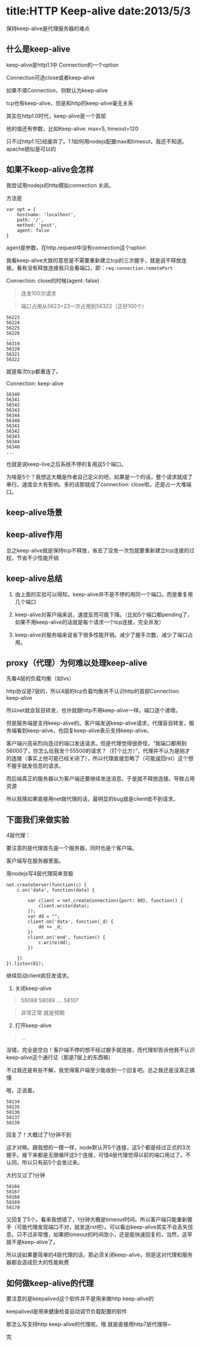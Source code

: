 title:HTTP Keep-alive
date:2013/5/3
=============

保持keep-alive是代理服务器的难点

什么是keep-alive
-----------
keep-alive是http1.1中 Connection的一个option

Connection可选close或者keep-alive

如果不填Connection，则默认为keep-alive

tcp也有keep-alive，但是和http的keep-alive毫无关系

其实在http1.0时代，keep-alive是一个首部

他的值还有参数，比如Keep-alive: max=5, timeout=120

只不过http1.1已经废弃了。1.1如何用nodejs配置max和timeout，我还不知道。apache貌似是可以的

如果不keep-alive会怎样
-----
我尝试用nodejs的http模拟connection 关闭。

方法是

	var opt = {
		hostname: 'localhost',
		path: '/',
		method: 'post',
		agent: false	
	}

agent是参数，在http.request中没有connection这个option

我看keep-alive大致的意思是不需要重新建立tcp的三次握手，就是说不释放连接。看有没有释放连接我只会看端口，即：`req.connection.remotePort`

Connection: close的时候(agent: false)

 > 连发100次请求

 > 端口占用从5623=23一次占用到56322（正好100个）
	
	56223
	56224
	56225
	56226
	...
	56319
	56320
	56321
	56322


就是每次tcp都重连了。

Connection: keep-alive

	56340
	56341
	56342
	56343
	56344
	56340
	56341
	56342
	56343
	56344
	56340
	...

也就是说keep-live之后系统不停的复用这5个端口。

为啥是5个？我想这大概是作者自己定义的吧，如果是一个的话，整个请求就成了串行。速度会大有影响。多的话那就成了connection: close啦。还是占一大堆端口。

keep-alive场景
----

keep-alive作用
--------
总之keep-alive就是保持tcp不释放，省去了没发一次包就要重新建立tcp连接的过程，节省不少性能开销

keep-alive总结
-----
1. 由上面的实验可以得知，keep-alive并不是不停的用同一个端口。而是重复用几个端口

2. keep-alive对客户端来说，速度反而可能下降。（比如5个端口都pending了，如果不用keep-alive的话就是每个请求一个tcp连接，完全并发）

3. keep-alive对服务端来说省下很多性能开销。减少了握手次数，减少了端口占用。

proxy（代理）为何难以处理keep-alive
-------------------
先看4层的负载均衡（如lvs）

http协议是7层的，所以4层的tcp负载均衡并不认识http的首部Connection: keep-alive

所以net就会盲目转发，也许就跟http不用keep-alive一样。端口逐个递增。

但是服务端是支持keep-alive的。客户端发送keep-alive请求，代理盲目转发，服务端看到keep-alive，也回复keep-alive表示支持keep-alive。

客户端兴高采烈向连过的端口发送请求。但是代理觉得很奇怪，“我端口都用到56000了，你怎么给我发个55500的请求？（打个比方）”，代理并不认为是刚才的连接（事实上他可能已经关闭了），所以代理直接忽略了（可能返回rst）这个想不握手就发信息的请求。

而后端真正的服务器以为客户端还要继续发送消息。于是就不释放连接。导致占用资源

所以我猜如果直接用net做代理的话，最明显的bug就是client收不到请求。

下面我们来做实验
-----------
4层代理：

要注意的是代理首先是一个服务器，同时也是个客户端。

客户端写在服务器里面。

用nodejs写4层代理简单至极

	net.createServer(function(c) {
		c.on('data', function(data) {
		
			var client = net.createConnection({port: 80}, function() {
				client.write(data);
			});
			var dd = "";
			client.on('data', function(_d) {			
				dd += _d;
			})
			client.on('end', function() {
				c.write(dd);
			})
			
		})
	}).listen(81);

继续启动client疯狂发请求。

1. 关闭keep-alive

 >58088 58089 .... 58107

 >非常正常 就是预期

2. 打开keep-alive

 >...

没错，完全是空白！客户端不停的想不经过握手就连接，而代理却告诉他我不认识keep-alive这个通行证（那是7层上的东西嘛） 

不过我还是有些不解，我觉得客户端至少能收到一个回复吧。总之我还是没真正搞懂

哦，正说着。

	58134
	58135
	58136
	58137
	58138

回复了！大概过了1分钟不到

这才对嘛。跟我想的一模一样，node默认开5个连接，这5个都是经过正式的3次握手。接下来都是无限循环这5个连接，可惜4层代理觉得以前的端口用过了。不认同。所以只有前5个会发过来。

大约又过了1分钟

	58166
	58167
	58168
	58169
	58170

又回复了5个。看来我想错了，1分钟大概是timeout时间。所以客户端只能重新握手（可能代理发现端口不对，就发送rst吧）。可以看出keep-alive其实不会丢失信息。只不过非常慢，如果把timeout的时间改小，还是能快速回复的，当然，这早就不是keep-alive了。

所以说如果要简单的4层代理的话，那必须关闭keep-alive，但是这对代理和服务器都会造成巨大的性能耗费

如何做keep-alive的代理
--------------
要注意的是keepalived这个软件并不是用来做http keep-alive的

keepalived是用来健康检查自动调节负载配置的软件

那怎么写支持http keep-alive的代理呢。哦 就是直接用http7层代理呀~

完
